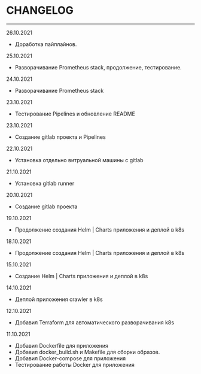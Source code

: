 # CHANGELOG
____

26.10.2021

- Доработка пайплайнов.

25.10.2021

- Разворачивание Prometheus stack, продолжение, тестирование.

24.10.2021

- Разворачивание Prometheus stack

23.10.2021

- Тестирование Pipelines и обновление README

23.10.2021

- Создание gitlab проекта и Pipelines

22.10.2021

- Установка отдельно витруальной машины с gitlab

21.10.2021

- Установка gitlab runner 

20.10.2021

- Создание gitlab проекта

19.10.2021

- Продолжение создания Helm | Charts приложения и деплой в k8s

18.10.2021

- Продолжение создания Helm | Charts приложения и деплой в k8s

15.10.2021

- Создание Helm | Charts приложения и деплой в k8s

14.10.2021

- Деплой приложения crawler в k8s

12.10.2021

- Добавил Terraform для автоматического разворачивания k8s

11.10.2021

- Добавил Dockerfile для приложения
- Добавил docker_build.sh и Makefile для сборки образов.
- Добавил Docker-compose для приложения
- Тестирование работы Docker для приложения